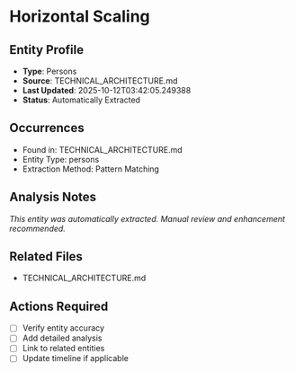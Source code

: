 # Horizontal Scaling

## Entity Profile
- **Type**: Persons
- **Source**: TECHNICAL_ARCHITECTURE.md
- **Last Updated**: 2025-10-12T03:42:05.249388
- **Status**: Automatically Extracted

## Occurrences
- Found in: TECHNICAL_ARCHITECTURE.md
- Entity Type: persons
- Extraction Method: Pattern Matching

## Analysis Notes
*This entity was automatically extracted. Manual review and enhancement recommended.*

## Related Files
- TECHNICAL_ARCHITECTURE.md

## Actions Required
- [ ] Verify entity accuracy
- [ ] Add detailed analysis
- [ ] Link to related entities
- [ ] Update timeline if applicable
